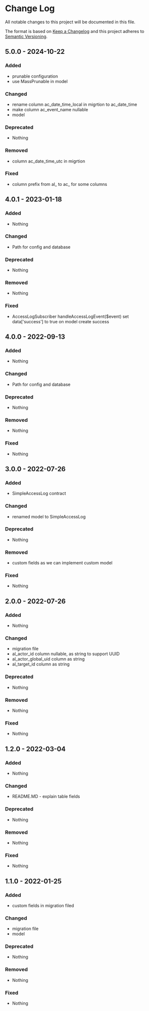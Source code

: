 # Change Log
All notable changes to this project will be documented in this file.

The format is based on [Keep a Changelog](https://keepachangelog.com) and this project adheres to [Semantic Versioning](https://semver.org).

## 5.0.0 - 2024-10-22

### Added

- prunable configuration
- use MassPrunable in model

### Changed

- rename column ac_date_time_local in migrtion to ac_date_time
- make column ac_event_name nullable
- model

### Deprecated

- Nothing

### Removed

- column ac_date_time_utc in migrtion

### Fixed

- column prefix from al_ to ac_ for some columns

## 4.0.1 - 2023-01-18

### Added

- Nothing

### Changed

- Path for config and database

### Deprecated

- Nothing

### Removed

- Nothing

### Fixed

- AccessLogSubscriber handleAccessLogEvent($event) set data['success'] to true on model create success

## 4.0.0 - 2022-09-13

### Added

- Nothing

### Changed

- Path for config and database

### Deprecated

- Nothing

### Removed

- Nothing

### Fixed

- Nothing

## 3.0.0 - 2022-07-26

### Added

- SimpleAccessLog contract

### Changed

- renamed model to SimpleAccessLog

### Deprecated

- Nothing

### Removed

- custom fields as we can implement custom model

### Fixed

- Nothing

## 2.0.0 - 2022-07-26

### Added

- Nothing

### Changed

- migration file
- al_actor_id column nullable, as string to support UUID
- al_actor_global_uid column as string
- al_target_id column as string

### Deprecated

- Nothing

### Removed

- Nothing

### Fixed

- Nothing

## 1.2.0 - 2022-03-04

### Added

- Nothing

### Changed

- README.MD - explain table fields

### Deprecated

- Nothing

### Removed

- Nothing

### Fixed

- Nothing

## 1.1.0 - 2022-01-25

### Added

- custom fields in migration filed

### Changed

- migration file
- model

### Deprecated

- Nothing

### Removed

- Nothing

### Fixed

- Nothing
